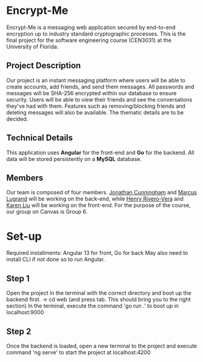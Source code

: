 # Encrypt-Me
Encrypt-Me is a messaging web application secured by end-to-end encryption up to industry standard cryptographic processes. This is the final project for the software engineering course (CEN3031) at the University of Florida.

## Project Description
Our project is an instant messaging platform where users will be able to create accounts, add friends, and send them messages. All passwords and messages will be SHA-256 encrypted within our database to ensure security. Users will be able to view their friends and see the conversations they've had with them. Features such as removing/blocking friends and deleting messages will also be available. The thematic details are to be decided.

## Technical Details
This application uses **Angular** for the front-end and **Go** for the backend. All data will be stored persistently on a **MySQL** database.

## Members
Our team is composed of four members. [Jonathan Cunningham](https://github.com/Nidaoke) and [Marcus Lugrand](https://github.com/marcuslugrand) will be working on the back-end, while [Henry Rivero-Vera](https://github.com/henryriverovera) and [Karen Liu](https://github.com/KareO2) will be working on the front-end. For the purpose of the course, our group on Canvas is Group 6.

# Set-up
Required installments: Angular 13 for front, Go for back
May also need to install CLI if not done so to run Angular.

## Step 1
Open the project in the terminal with the correct directory and boot up the backend first. 
-> cd web (and press tab. This should bring you to the right section)
In the terminal, execute the command 'go run .' to boot up in localhost:9000

## Step 2
Once the backend is loaded, open a new terminal to the project and execute command 'ng serve' to start the project at localhost:4200
